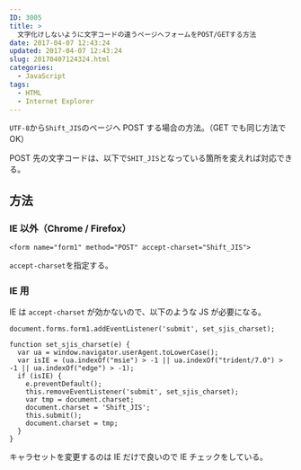 ```yaml
---
ID: 3005
title: >
  文字化けしないように文字コードの違うページへフォームをPOST/GETする方法
date: 2017-04-07 12:43:24
updated: 2017-04-07 12:43:24
slug: 20170407124324.html
categories:
  - JavaScript
tags:
  - HTML
  - Internet Explorer
---
```


`UTF-8`から`Shift_JIS`のページへ POST する場合の方法。（GET でも同じ方法で OK）

POST 先の文字コードは、以下で`SHIT_JIS`となっている箇所を変えれば対応できる。

<!--more-->

## 方法

### IE 以外（Chrome / Firefox）

```language-markup
<form name="form1" method="POST" accept-charset="Shift_JIS">
```

`accept-charset`を指定する。

### IE 用

IE は `accept-charset` が効かないので、以下のような JS が必要になる。

```language-javascript
document.forms.form1.addEventListener('submit', set_sjis_charset);

function set_sjis_charset(e) {
  var ua = window.navigator.userAgent.toLowerCase();
  var isIE = (ua.indexOf("msie") > -1 || ua.indexOf("trident/7.0") > -1 || ua.indexOf("edge") > -1);
  if (isIE) {
    e.preventDefault();
    this.removeEventListener('submit', set_sjis_charset);
    var tmp = document.charset;
    document.charset = 'Shift_JIS';
    this.submit();
    document.charset = tmp;
  }
}
```

キャラセットを変更するのは IE だけで良いので IE チェックをしている。

